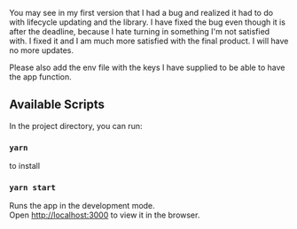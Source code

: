 You may see in my first version that I had a bug and realized it had to do with lifecycle updating and the library. I have fixed the bug even though it is after the deadline, because I hate turning in something I'm not satisfied with.  I fixed it and I am much more satisfied with the final product. I will have no more updates.

Please also add the env file with the keys I have supplied to be able to have the app function.

## Available Scripts

In the project directory, you can run:

### `yarn`
to install

### `yarn start`

Runs the app in the development mode.<br>
Open [http://localhost:3000](http://localhost:3000) to view it in the browser.
